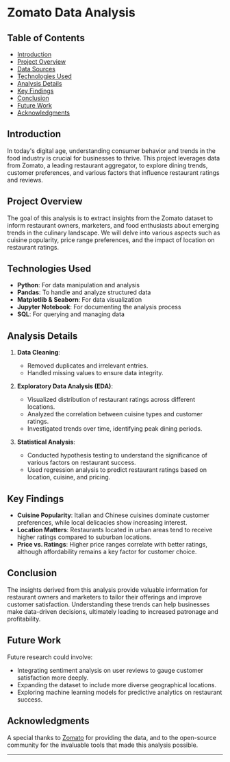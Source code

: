 # Zomato Data Analysis

## Table of Contents
- [Introduction](#introduction)
- [Project Overview](#project-overview)
- [Data Sources](#data-sources)
- [Technologies Used](#technologies-used)
- [Analysis Details](#analysis-details)
- [Key Findings](#key-findings)
- [Conclusion](#conclusion)
- [Future Work](#future-work)
- [Acknowledgments](#acknowledgments)

## Introduction

In today's digital age, understanding consumer behavior and trends in the food industry is crucial for businesses to thrive. This project leverages data from Zomato, a leading restaurant aggregator, to explore dining trends, customer preferences, and various factors that influence restaurant ratings and reviews.

## Project Overview

The goal of this analysis is to extract insights from the Zomato dataset to inform restaurant owners, marketers, and food enthusiasts about emerging trends in the culinary landscape. We will delve into various aspects such as cuisine popularity, price range preferences, and the impact of location on restaurant ratings.

## Technologies Used

- **Python**: For data manipulation and analysis
- **Pandas**: To handle and analyze structured data
- **Matplotlib & Seaborn**: For data visualization
- **Jupyter Notebook**: For documenting the analysis process
- **SQL**: For querying and managing data

## Analysis Details

1. **Data Cleaning**: 
   - Removed duplicates and irrelevant entries.
   - Handled missing values to ensure data integrity.

2. **Exploratory Data Analysis (EDA)**:
   - Visualized distribution of restaurant ratings across different locations.
   - Analyzed the correlation between cuisine types and customer ratings.
   - Investigated trends over time, identifying peak dining periods.

3. **Statistical Analysis**:
   - Conducted hypothesis testing to understand the significance of various factors on restaurant success.
   - Used regression analysis to predict restaurant ratings based on location, cuisine, and pricing.

## Key Findings

- **Cuisine Popularity**: Italian and Chinese cuisines dominate customer preferences, while local delicacies show increasing interest.
- **Location Matters**: Restaurants located in urban areas tend to receive higher ratings compared to suburban locations.
- **Price vs. Ratings**: Higher price ranges correlate with better ratings, although affordability remains a key factor for customer choice.

## Conclusion

The insights derived from this analysis provide valuable information for restaurant owners and marketers to tailor their offerings and improve customer satisfaction. Understanding these trends can help businesses make data-driven decisions, ultimately leading to increased patronage and profitability.

## Future Work

Future research could involve:
- Integrating sentiment analysis on user reviews to gauge customer satisfaction more deeply.
- Expanding the dataset to include more diverse geographical locations.
- Exploring machine learning models for predictive analytics on restaurant success.

## Acknowledgments

A special thanks to [Zomato](https://www.zomato.com) for providing the data, and to the open-source community for the invaluable tools that made this analysis possible.

---
